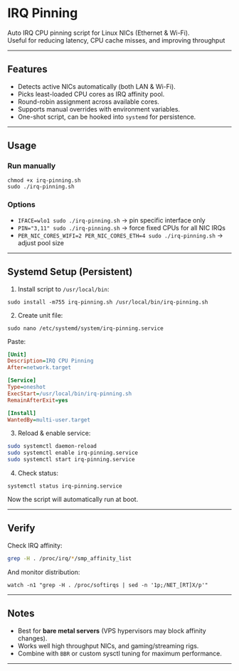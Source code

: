# IRQ Pinning

Auto IRQ CPU pinning script for Linux NICs (Ethernet & Wi-Fi).  
Useful for reducing latency, CPU cache misses, and improving throughput

---

## Features
- Detects active NICs automatically (both LAN & Wi-Fi).
- Picks least-loaded CPU cores as IRQ affinity pool.
- Round-robin assignment across available cores.
- Supports manual overrides with environment variables.
- One-shot script, can be hooked into `systemd` for persistence.

---

## Usage

### Run manually
```
chmod +x irq-pinning.sh
sudo ./irq-pinning.sh
````

### Options

* `IFACE=wlo1 sudo ./irq-pinning.sh` -> pin specific interface only
* `PIN="3,11" sudo ./irq-pinning.sh` -> force fixed CPUs for all NIC IRQs
* `PER_NIC_CORES_WIFI=2 PER_NIC_CORES_ETH=4 sudo ./irq-pinning.sh` -> adjust pool size

---

## Systemd Setup (Persistent)

1. Install script to `/usr/local/bin`:
```
sudo install -m755 irq-pinning.sh /usr/local/bin/irq-pinning.sh
```

2. Create unit file:
```
sudo nano /etc/systemd/system/irq-pinning.service
```

Paste:

```ini
[Unit]
Description=IRQ CPU Pinning
After=network.target

[Service]
Type=oneshot
ExecStart=/usr/local/bin/irq-pinning.sh
RemainAfterExit=yes

[Install]
WantedBy=multi-user.target
```

3. Reload & enable service:

```bash
sudo systemctl daemon-reload
sudo systemctl enable irq-pinning.service
sudo systemctl start irq-pinning.service
```

4. Check status:

```
systemctl status irq-pinning.service
```

Now the script will automatically run at boot.

---

## Verify

Check IRQ affinity:
```bash
grep -H . /proc/irq/*/smp_affinity_list
```

And monitor distribution:
```
watch -n1 "grep -H . /proc/softirqs | sed -n '1p;/NET_[RT]X/p'"
```

---

## Notes

* Best for **bare metal servers** (VPS hypervisors may block affinity changes).
* Works well high throughput NICs, and gaming/streaming rigs.
* Combine with `BBR` or custom sysctl tuning for maximum performance.

---


